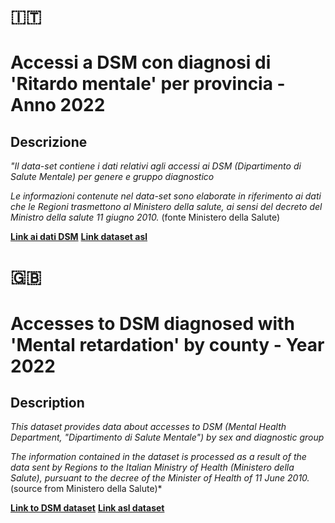 # :it: 

# Accessi a DSM con diagnosi di 'Ritardo mentale' per provincia - Anno 2022

## Descrizione 

*"Il data-set contiene i dati relativi agli accessi ai DSM (Dipartimento di Salute Mentale) per genere e gruppo diagnostico*

*Le informazioni contenute nel data-set sono elaborate in riferimento ai dati che le Regioni trasmettono al Ministero della salute, ai sensi del decreto del Ministro della salute 11 giugno 2010.* (fonte Ministero della Salute)

**[Link ai dati DSM](https://www.dati.salute.gov.it/it/dataset/prevalenza-degli-utenti-trattati-nei-dsm-sesso-e-gruppo-diagnostico-2022/)** 
**[Link dataset asl](https://www.dati.salute.gov.it/it/dataset/aziende-sanitarie-locali-asl/)** 

# :uk:	 

# Accesses to DSM diagnosed with 'Mental retardation' by county - Year 2022

## Description 

*This dataset provides data about accesses to DSM (Mental Health Department, "Dipartimento di Salute Mentale") by sex and diagnostic group*

*The information contained in the dataset is processed as a result of the data 
sent by Regions to the Italian Ministry of Health (*Ministero della Salute*), 
pursuant to the decree of the Minister of Health of 11 June 2010.* (source from Ministero della Salute)*

**[Link to DSM dataset](https://www.dati.salute.gov.it/it/dataset/prevalenza-degli-utenti-trattati-nei-dsm-sesso-e-gruppo-diagnostico-2022/)**
**[Link asl dataset](https://www.dati.salute.gov.it/it/dataset/aziende-sanitarie-locali-asl/)** 

